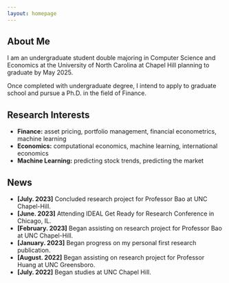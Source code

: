 ```yaml
---
layout: homepage
---
```


## About Me

I am an undergraduate student double majoring in Computer Science and Economics at the University of North Carolina at Chapel Hill planning to graduate by May 2025. 

Once completed with undergraduate degree, I intend to apply to graduate school and pursue a Ph.D. in the field of Finance.

## Research Interests

- **Finance:** asset pricing, portfolio management, financial econometrics, machine learning
- **Economics:** computational economics, machine learning, international economics
- **Machine Learning:** predicting stock trends, predicting the market

## News

- **[July. 2023]** Concluded research project for Professor Bao at UNC Chapel-Hill.
- **[June. 2023]** Attending IDEAL Get Ready for Research Conference in Chicago, IL.
- **[February. 2023]** Began assisting on research project for Professor Bao at UNC Chapel-Hill.
- **[January. 2023]** Began progress on my personal first research publication.
- **[August. 2022]** Began assisting on research project for Professor Huang at UNC Greensboro.
- **[July. 2022]** Began studies at UNC Chapel Hill.

